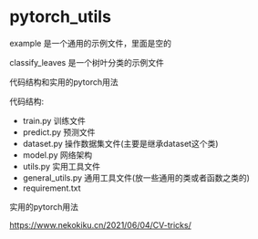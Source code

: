 # pytorch_utils

example 是一个通用的示例文件，里面是空的

classify_leaves 是一个树叶分类的示例文件

代码结构和实用的pytorch用法

代码结构:

- train.py  训练文件
- predict.py  预测文件
- dataset.py  操作数据集文件(主要是继承dataset这个类)
- model.py  网络架构
- utils.py  实用工具文件
- general_utils.py  通用工具文件(放一些通用的类或者函数之类的)
- requirement.txt   



实用的pytorch用法

https://www.nekokiku.cn/2021/06/04/CV-tricks/
